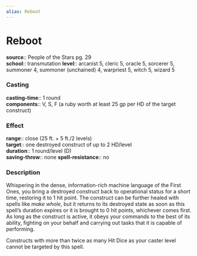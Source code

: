 ```yaml
---
alias: Reboot
---
```


# Reboot 

**source**:: People of the Stars pg. 29  
**school**:: transmutation
**level**:: arcanist 5, cleric 5, oracle 5, sorcerer 5, summoner 4, summoner (unchained) 4, warpriest 5, witch 5, wizard 5

### Casting 

**casting-time**:: 1 round  
**components**:: V, S, F (a ruby worth at least 25 gp per HD of the target construct)

### Effect 

**range**:: close (25 ft. + 5 ft./2 levels)  
**target**:: one destroyed construct of up to 2 HD/level  
**duration**:: 1 round/level (D)  
**saving-throw**:: none
**spell-resistance**:: no

### Description 

Whispering in the dense, information-rich machine language of the First Ones, you bring a destroyed construct back to operational status for a short time, restoring it to 1 hit point. The construct can be further healed with spells like *make whole*, but it returns to its destroyed state as soon as this spell’s duration expires or it is brought to 0 hit points, whichever comes first. As long as the construct is active, it obeys your commands to the best of its ability, fighting on your behalf and carrying out tasks that it is capable of performing.  
  
Constructs with more than twice as many Hit Dice as your caster level cannot be targeted by this spell.
